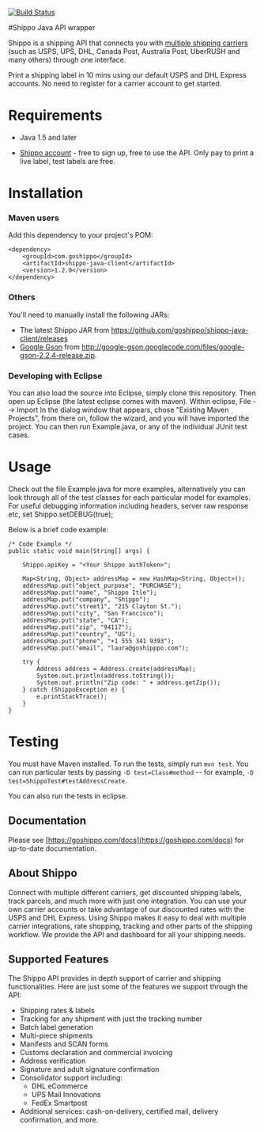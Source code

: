 [![Build Status](https://travis-ci.org/goshippo/shippo-java-client.svg?branch=master)](https://travis-ci.org/goshippo/shippo-java-client)

#Shippo Java API wrapper

Shippo is a shipping API that connects you with [multiple shipping carriers](https://goshippo.com/carriers/) (such as USPS, UPS, DHL, Canada Post, Australia Post, UberRUSH and many others) through one interface.

Print a shipping label in 10 mins using our default USPS and DHL Express accounts. No need to register for a carrier account to get started.

Requirements
============

* Java 1.5 and later

* [Shippo account](https://goshippo.com/) - free to sign up, free to use the API. Only pay to print a live label, test labels are free. 

Installation
============

### Maven users

Add this dependency to your project's POM:

    <dependency>
        <groupId>com.goshippo</groupId>
        <artifactId>shippo-java-client</artifactId>
        <version>1.2.0</version>
    </dependency>


### Others

You'll need to manually install the following JARs:

* The latest Shippo JAR from <https://github.com/goshippo/shippo-java-client/releases>
* [Google Gson](http://code.google.com/p/google-gson/) from <http://google-gson.googlecode.com/files/google-gson-2.2.4-release.zip>.

### Developing with Eclipse

You can also load the source into Eclipse, simply clone this repository. Then open up Eclipse (the latest eclipse comes with maven).
Within eclipse, File --> Import
In the dialog window that appears, chose "Existing Maven Projects", from there on, follow the wizard, and you will have imported the project.
You can then run Example.java, or any of the individual JUnit test cases. 


Usage
=====

Check out the file Example.java for more examples, alternatively you can look through all of the test classes for each particular model for examples.
For useful debugging information including headers, server raw response etc, set Shippo.setDEBUG(true);

Below is a brief code example:

    /* Code Example */
    public static void main(String[] args) {
    
        Shippo.apiKey = "<Your Shippo authToken>";
        
        Map<String, Object> addressMap = new HashMap<String, Object>();
		addressMap.put("object_purpose", "PURCHASE");
		addressMap.put("name", "Shippo Itle");
		addressMap.put("company", "Shippo");
		addressMap.put("street1", "215 Clayton St.");
		addressMap.put("city", "San Francisco");
		addressMap.put("state", "CA");
		addressMap.put("zip", "94117");
		addressMap.put("country", "US");
		addressMap.put("phone", "+1 555 341 9393");
		addressMap.put("email", "laura@goshipppo.com");

        try {
            Address address = Address.create(addressMap);
            System.out.println(address.toString());
            System.out.println("Zip code: " + address.getZip());
        } catch (ShippoException e) {
            e.printStackTrace();
        }
    }
    


Testing
=======

You must have Maven installed. To run the tests, simply run `mvn test`. You can run particular tests by passing `-D test=Class#method` -- for example, `-D test=ShippoTest#testAddressCreate`.

You can also run the tests in eclipse.

## Documentation

Please see [https://goshippo.com/docs](https://goshippo.com/docs) for up-to-date documentation.

## About Shippo

Connect with multiple different carriers, get discounted shipping labels, track parcels, and much more with just one integration. You can use your own carrier accounts or take advantage of our discounted rates with the USPS and DHL Express. Using Shippo makes it easy to deal with multiple carrier integrations, rate shopping, tracking and other parts of the shipping workflow. We provide the API and dashboard for all your shipping needs.

## Supported Features

The Shippo API provides in depth support of carrier and shipping functionalities. Here are just some of the features we support through the API:

* Shipping rates & labels
* Tracking for any shipment with just the tracking number
* Batch label generation
* Multi-piece shipments
* Manifests and SCAN forms
* Customs declaration and commercial invoicing
* Address verification
* Signature and adult signature confirmation
* Consolidator support including:
	* DHL eCommerce
	* UPS Mail Innovations
	* FedEx Smartpost
* Additional services: cash-on-delivery, certified mail, delivery confirmation, and more.
